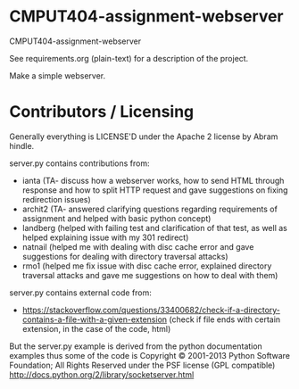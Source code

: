 CMPUT404-assignment-webserver
=============================

CMPUT404-assignment-webserver

See requirements.org (plain-text) for a description of the project.

Make a simple webserver.

Contributors / Licensing
========================

Generally everything is LICENSE'D under the Apache 2 license by Abram hindle.

server.py contains contributions from:

* ianta (TA- discuss how a webserver works, how to send HTML through response and how to split HTTP request and gave suggestions on fixing redirection issues)
* archit2 (TA- answered clarifying questions regarding requirements of assignment and helped with basic python concept)
* landberg (helped with failing test and clarification of that test, as well as helped explaining issue with my 301 redirect) 
* natnail (helped me with dealing with disc cache error and gave suggestions for dealing with directory traversal attacks)
* rmo1 (helped me fix issue with disc cache error, explained directory traversal attacks and gave me suggestions on how to deal with them)

server.py contains external code from:
* https://stackoverflow.com/questions/33400682/check-if-a-directory-contains-a-file-with-a-given-extension (check if file ends with certain extension, in the case of the code, html)

But the server.py example is derived from the python documentation
examples thus some of the code is Copyright © 2001-2013 Python
Software Foundation; All Rights Reserved under the PSF license (GPL
compatible) http://docs.python.org/2/library/socketserver.html


